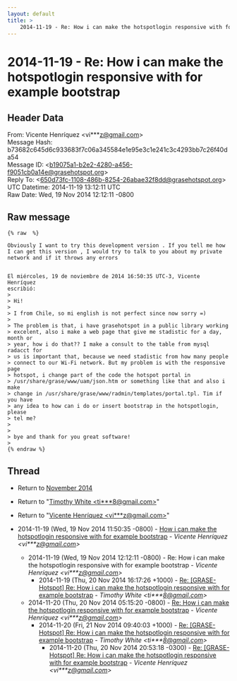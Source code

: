 ```yaml
---
layout: default
title: >
    2014-11-19 - Re: How i can make the hotspotlogin responsive with for example bootstrap
---
```


# 2014-11-19 - Re: How i can make the hotspotlogin responsive with for example bootstrap

## Header Data

From: Vicente Henríquez \<vi***z@gmail.com\><br>
Message Hash: b73682c645d6c933683f7c06a345584e1e95e3c1e241c3c4293bb7c26f40da54<br>
Message ID: \<b19075a1-b2e2-4280-a456-f9051cb0a14e@grasehotspot.org\><br>
Reply To: \<650d73fc-1108-486b-8254-26abae32f8dd@grasehotspot.org\><br>
UTC Datetime: 2014-11-19 13:12:11 UTC<br>
Raw Date: Wed, 19 Nov 2014 12:12:11 -0800<br>

## Raw message

```
{% raw  %}

Obviously I want to try this development version . If you tell me how I can get this version , I would try to talk to you about my private network and if it throws any errors


El miércoles, 19 de noviembre de 2014 16:50:35 UTC-3, Vicente Henríquez 
escribió:
>
> Hi!
>
> I from Chile, so mi english is not perfect since now sorry =)
>
> The problem is that, i have grasehotspot in a public library working 
> excelent, also i make a web page that give me stadistic for a day, month or 
> year, how i do that?? I make a consult to the table from mysql radacct for 
> us is important that, because we need stadistic from how many people 
> connect to our Wi-Fi network. But my problem is with the responsive page 
> hotspot, i change part of the code the hotspot portal in 
> /usr/share/grase/www/uam/json.htm or something like that and also i make 
> change in /usr/share/grase/www/radmin/templates/portal.tpl. Tim if you have 
> any idea to how can i do or insert bootstrap in the hotspotlogin, please 
> tel me?
>
>
> bye and thank for you great software!
>
{% endraw %}
```

## Thread

+ Return to [November 2014](/archive/2014/11)

+ Return to "[Timothy White <ti***8<span>@</span>gmail.com>](/authors/ti___8_at_gmail_com)"
+ Return to "[Vicente Henríquez <vi***z<span>@</span>gmail.com>](/authors/vi___z_at_gmail_com)"

+ 2014-11-19 (Wed, 19 Nov 2014 11:50:35 -0800) - [How i can make the hotspotlogin responsive with for example bootstrap](/archive/2014/11/5f5e76401a89d3abf53acbe91fa88fbbac92a5589c3d4cd960c408edb0f70c50) - _Vicente Henríquez \<vi***z@gmail.com\>_
  + 2014-11-19 (Wed, 19 Nov 2014 12:12:11 -0800) - Re: How i can make the hotspotlogin responsive with for example bootstrap - _Vicente Henríquez \<vi***z@gmail.com\>_
    + 2014-11-19 (Thu, 20 Nov 2014 16:17:26 +1000) - [Re: [GRASE-Hotspot] Re: How i can make the hotspotlogin responsive with for example bootstrap](/archive/2014/11/9d7d019c1b6b4b61b7e8de14c8d12b6e3cb9caf299e9ecdae983178391072a86) - _Timothy White \<ti***8@gmail.com\>_
  + 2014-11-20 (Thu, 20 Nov 2014 05:15:20 -0800) - [Re: How i can make the hotspotlogin responsive with for example bootstrap](/archive/2014/11/e543dafbc9081d25d97949b6499e322354241775b0762de0b8a5b97e8bea61d4) - _Vicente Henríquez \<vi***z@gmail.com\>_
    + 2014-11-20 (Fri, 21 Nov 2014 09:40:03 +1000) - [Re: [GRASE-Hotspot] Re: How i can make the hotspotlogin responsive with for example bootstrap](/archive/2014/11/15901cb3af46fc25b3bcd146c884eeb9bd109a6f46c118c2ee211c1b0c8156e2) - _Timothy White \<ti***8@gmail.com\>_
      + 2014-11-20 (Thu, 20 Nov 2014 20:53:18 -0300) - [Re: [GRASE-Hotspot] Re: How i can make the hotspotlogin responsive with for example bootstrap](/archive/2014/11/a7ec13f566b13b5fe9c15288d48057deab5b664185c4f1298d143b417c79259a) - _Vicente Henríquez \<vi***z@gmail.com\>_

